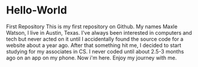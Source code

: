 # Hello-World
First Repository
This is my first repository on Github. My names Maxle Watson, I live in Austin, Texas. I've always been interested in computers and tech but never acted on it until I accidentally found the source code for a website about a year ago. After that something hit me, I decided to start studying for my associates in CS. I never coded until about 2.5-3 months ago on an app on my phone. Now i'm here. Enjoy my journey with me.
